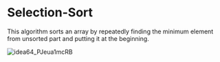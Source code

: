 # Selection-Sort

This algorithm sorts an array by repeatedly finding the minimum element from unsorted part and putting it at the beginning. 

![idea64_PJeua1mcRB](https://user-images.githubusercontent.com/72649005/174459660-a653d7da-0067-41d4-b51e-0c4bb56ce779.png)
